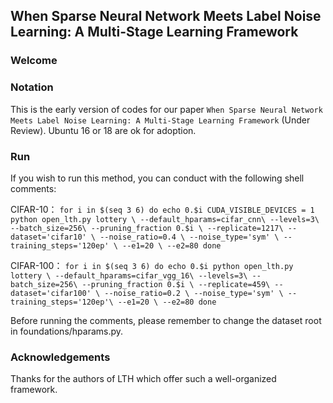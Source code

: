 ## When Sparse Neural Network Meets Label Noise Learning: A Multi-Stage Learning Framework

### Welcome

### Notation

This is the early version of codes for our paper ``When Sparse Neural Network Meets Label Noise Learning: A Multi-Stage Learning Framework`` (Under Review).
Ubuntu 16 or 18 are ok for adoption.

### Run
If you wish to run this method, you can conduct with the following shell comments:

CIFAR-10：
``
for i in $(seq 3 6)
    do
        echo 0.$i
        CUDA_VISIBLE_DEVICES = 1
        python open_lth.py lottery \
        --default_hparams=cifar_cnn\
        --levels=3\
        --batch_size=256\
        --pruning_fraction 0.$i \
        --replicate=1217\
        --dataset='cifar10' \
        --noise_ratio=0.4 \
        --noise_type='sym' \
        --training_steps='120ep' \
        --e1=20 \
        --e2=80
    done
``

CIFAR-100：
``
for i in $(seq 3 6)
    do
        echo 0.$i
        python open_lth.py lottery \
        --default_hparams=cifar_vgg_16\
        --levels=3\
        --batch_size=256\
        --pruning_fraction 0.$i \
        --replicate=459\
        --dataset='cifar100' \
        --noise_ratio=0.2 \
        --noise_type='sym' \
        --training_steps='120ep'\
        --e1=20 \
        --e2=80
    done
``

Before running the comments, please remember to change the dataset root in foundations/hparams.py.
### Acknowledgements
Thanks for the authors of LTH which offer such a well-organized framework.  
